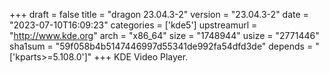 +++
draft = false
title = "dragon 23.04.3-2"
version = "23.04.3-2"
date = "2023-07-10T16:09:23"
categories = ['kde5']
upstreamurl = "http://www.kde.org"
arch = "x86_64"
size = "1748944"
usize = "2771446"
sha1sum = "59f058b4b5147446997d55341de992fa54dfd3de"
depends = "['kparts>=5.108.0']"
+++
KDE Video Player.